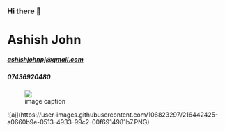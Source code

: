 ### Hi there 👋

<!--
**Ashish-pj/Ashish-pj** is a ✨ _special_ ✨ repository because its `README.md` (this file) appears on your GitHub profile.

Here are some ideas to get you started:

- 🔭 I’m currently working on ...
- 🌱 I’m currently learning ...
- 👯 I’m looking to collaborate on ...
- 🤔 I’m looking for help with ...
- 💬 Ask me about ...
- 📫 How to reach me: ...
- 😄 Pronouns: ...
- ⚡ Fun fact: ...
-->
# Ashish John
##### ashishjohnpj@gmail.com
##### 07436920480
<figure><img src="user-images.githubusercontent.com/106823297/216442425-a0660b9e-0513-4933-99c2-00f6914981b7.PNG"><figcaption>image caption</figcaption></figure>
![aj](https://user-images.githubusercontent.com/106823297/216442425-a0660b9e-0513-4933-99c2-00f6914981b7.PNG)
